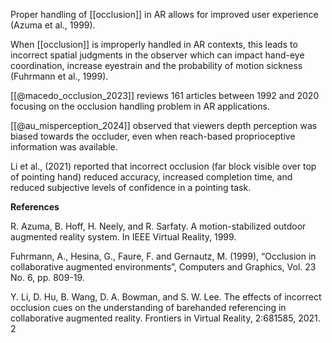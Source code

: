 
Proper handling of [[occlusion]] in AR allows for improved user experience (Azuma et al., 1999).

When [[occlusion]] is improperly handled in AR contexts, this leads to incorrect spatial judgments in the observer which can impact hand-eye coordination, increase eyestrain and the probability of motion sickness (Fuhrmann et al., 1999).  

[[@macedo_occlusion_2023]] reviews 161 articles between 1992 and 2020 focusing on the occlusion handling problem in AR applications. 

[[@au_misperception_2024]] observed that viewers depth perception was biased towards the occluder, even when reach-based proprioceptive information was available. 

Li et al., (2021) reported that incorrect occlusion (far block visible over top of pointing hand) reduced accuracy, increased completion time, and reduced subjective levels of confidence in a pointing task. 




**References**

R. Azuma, B. Hoff, H. Neely, and R. Sarfaty. A motion-stabilized outdoor augmented reality system. In IEEE Virtual Reality, 1999.

Fuhrmann, A., Hesina, G., Faure, F. and Gernautz, M. (1999), “Occlusion in collaborative augmented environments”, Computers and Graphics, Vol. 23 No. 6, pp. 809-19.

Y. Li, D. Hu, B. Wang, D. A. Bowman, and S. W. Lee. The effects of incorrect occlusion cues on the understanding of barehanded referencing in collaborative augmented reality. Frontiers in Virtual Reality, 2:681585, 2021. 2